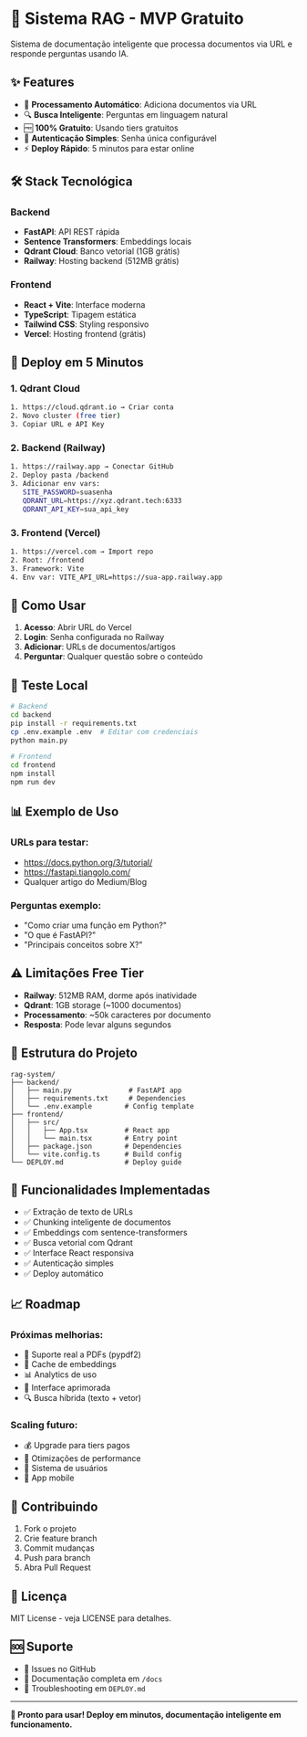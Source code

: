 # 🤖 Sistema RAG - MVP Gratuito

Sistema de documentação inteligente que processa documentos via URL e responde perguntas usando IA.

## ✨ Features

- 📄 **Processamento Automático**: Adiciona documentos via URL
- 🔍 **Busca Inteligente**: Perguntas em linguagem natural
- 🆓 **100% Gratuito**: Usando tiers gratuitos
- 🔐 **Autenticação Simples**: Senha única configurável
- ⚡ **Deploy Rápido**: 5 minutos para estar online

## 🛠️ Stack Tecnológica

### Backend
- **FastAPI**: API REST rápida
- **Sentence Transformers**: Embeddings locais
- **Qdrant Cloud**: Banco vetorial (1GB grátis)
- **Railway**: Hosting backend (512MB grátis)

### Frontend
- **React + Vite**: Interface moderna
- **TypeScript**: Tipagem estática
- **Tailwind CSS**: Styling responsivo
- **Vercel**: Hosting frontend (grátis)

## 🚀 Deploy em 5 Minutos

### 1. Qdrant Cloud
```bash
1. https://cloud.qdrant.io → Criar conta
2. Novo cluster (free tier)
3. Copiar URL e API Key
```

### 2. Backend (Railway)
```bash
1. https://railway.app → Conectar GitHub
2. Deploy pasta /backend
3. Adicionar env vars:
   SITE_PASSWORD=suasenha
   QDRANT_URL=https://xyz.qdrant.tech:6333
   QDRANT_API_KEY=sua_api_key
```

### 3. Frontend (Vercel)
```bash
1. https://vercel.com → Import repo
2. Root: /frontend
3. Framework: Vite
4. Env var: VITE_API_URL=https://sua-app.railway.app
```

## 📱 Como Usar

1. **Acesso**: Abrir URL do Vercel
2. **Login**: Senha configurada no Railway
3. **Adicionar**: URLs de documentos/artigos
4. **Perguntar**: Qualquer questão sobre o conteúdo

## 🧪 Teste Local

```bash
# Backend
cd backend
pip install -r requirements.txt
cp .env.example .env  # Editar com credenciais
python main.py

# Frontend
cd frontend
npm install
npm run dev
```

## 📊 Exemplo de Uso

### URLs para testar:
- https://docs.python.org/3/tutorial/
- https://fastapi.tiangolo.com/
- Qualquer artigo do Medium/Blog

### Perguntas exemplo:
- "Como criar uma função em Python?"
- "O que é FastAPI?"
- "Principais conceitos sobre X?"

## ⚠️ Limitações Free Tier

- **Railway**: 512MB RAM, dorme após inatividade
- **Qdrant**: 1GB storage (~1000 documentos)
- **Processamento**: ~50k caracteres por documento
- **Resposta**: Pode levar alguns segundos

## 🔧 Estrutura do Projeto

```
rag-system/
├── backend/
│   ├── main.py              # FastAPI app
│   ├── requirements.txt     # Dependencies
│   └── .env.example        # Config template
├── frontend/
│   ├── src/
│   │   ├── App.tsx         # React app
│   │   └── main.tsx        # Entry point
│   ├── package.json        # Dependencies
│   └── vite.config.ts      # Build config
└── DEPLOY.md               # Deploy guide
```

## 🎯 Funcionalidades Implementadas

- ✅ Extração de texto de URLs
- ✅ Chunking inteligente de documentos
- ✅ Embeddings com sentence-transformers
- ✅ Busca vetorial com Qdrant
- ✅ Interface React responsiva
- ✅ Autenticação simples
- ✅ Deploy automático

## 📈 Roadmap

### Próximas melhorias:
- 📄 Suporte real a PDFs (pypdf2)
- 🔄 Cache de embeddings
- 📊 Analytics de uso
- 🎨 Interface aprimorada
- 🔍 Busca híbrida (texto + vetor)

### Scaling futuro:
- 💰 Upgrade para tiers pagos
- 🚀 Otimizações de performance
- 🔐 Sistema de usuários
- 📱 App mobile

## 🤝 Contribuindo

1. Fork o projeto
2. Crie feature branch
3. Commit mudanças
4. Push para branch
5. Abra Pull Request

## 📝 Licença

MIT License - veja LICENSE para detalhes.

## 🆘 Suporte

- 📧 Issues no GitHub
- 📱 Documentação completa em `/docs`
- 🔧 Troubleshooting em `DEPLOY.md`

---

**🎉 Pronto para usar! Deploy em minutos, documentação inteligente em funcionamento.**
